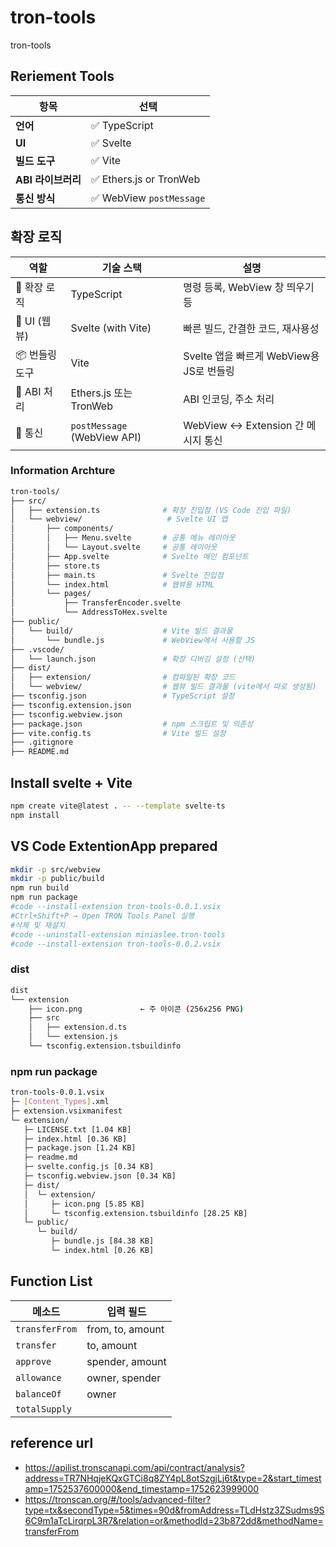 # tron-tools

tron-tools

## Reriement Tools

| 항목            | 선택                      |
| ------------- | ----------------------- |
| **언어**        | ✅ TypeScript            |
| **UI**        | ✅ Svelte                |
| **빌드 도구**     | ✅ Vite                  |
| **ABI 라이브러리** | ✅ Ethers.js or TronWeb  |
| **통신 방식**     | ✅ WebView `postMessage` |

## 확장 로직

| 역할           | 기술 스택                   | 설명                                     |
| -------------- | --------------------------- | ---------------------------------------- |
| 🧠 확장 로직   | TypeScript                  | 명령 등록, WebView 창 띄우기 등          |
| 🎨 UI (웹뷰)   | Svelte (with Vite)          | 빠른 빌드, 간결한 코드, 재사용성         |
| 📦 번들링 도구 | Vite                        | Svelte 앱을 빠르게 WebView용 JS로 번들링 |
| 📜 ABI 처리    | Ethers.js 또는 TronWeb      | ABI 인코딩, 주소 처리                    |
| 🔌 통신        | `postMessage` (WebView API) | WebView <-> Extension 간 메시지 통신     |

### Information Archture

```sh
tron-tools/
├── src/
│   ├── extension.ts              # 확장 진입점 (VS Code 진입 파일)
│   └── webview/                   # Svelte UI 앱
│       ├── components/
│       │   ├── Menu.svelte       # 공통 메뉴 레이아웃
│       │   └── Layout.svelte     # 공통 레이아웃
│       ├── App.svelte            # Svelte 메인 컴포넌트
│       ├── store.ts
│       ├── main.ts               # Svelte 진입점
│       └── index.html            # 웹뷰용 HTML
│       └── pages/
│           ├── TransferEncoder.svelte
│           └── AddressToHex.svelte
├── public/
│   └── build/                    # Vite 빌드 결과물
│       └── bundle.js             # WebView에서 사용할 JS
├── .vscode/
│   └── launch.json               # 확장 디버깅 설정 (선택)
├── dist/
│   ├── extension/                # 컴파일된 확장 코드
│   └── webview/                  # 웹뷰 빌드 결과물 (vite에서 따로 생성됨)
├── tsconfig.json                 # TypeScript 설정
├── tsconfig.extension.json
├── tsconfig.webview.json
├── package.json                  # npm 스크립트 및 의존성
├── vite.config.ts                # Vite 빌드 설정
├── .gitignore
├── README.md
```

## Install svelte + Vite

```sh
npm create vite@latest . -- --template svelte-ts
npm install
```

## VS Code ExtentionApp prepared

```sh
mkdir -p src/webview
mkdir -p public/build
npm run build
npm run package
#code --install-extension tron-tools-0.0.1.vsix
#Ctrl+Shift+P → Open TRON Tools Panel 실행
#삭제 및 재설치
#code --uninstall-extension miniaslee.tron-tools
#code --install-extension tron-tools-0.0.2.vsix
```

### dist

```sh
dist
└── extension
    ├── icon.png             ← 주 아이콘 (256x256 PNG)
    ├── src
    │   ├── extension.d.ts
    │   └── extension.js
    └── tsconfig.extension.tsbuildinfo
```

### npm run package

```sh
tron-tools-0.0.1.vsix
├─ [Content_Types].xml
├─ extension.vsixmanifest
└─ extension/
   ├─ LICENSE.txt [1.04 KB]
   ├─ index.html [0.36 KB]
   ├─ package.json [1.24 KB]
   ├─ readme.md
   ├─ svelte.config.js [0.34 KB]
   ├─ tsconfig.webview.json [0.34 KB]
   ├─ dist/
   │  └─ extension/
   │     ├─ icon.png [5.85 KB]
   │     └─ tsconfig.extension.tsbuildinfo [28.25 KB]
   └─ public/
      └─ build/
         ├─ bundle.js [84.38 KB]
         └─ index.html [0.26 KB]
```

## Function List

| 메소드            | 입력 필드            |
| -------------- | ---------------- |
| `transferFrom` | from, to, amount |
| `transfer`     | to, amount       |
| `approve`      | spender, amount  |
| `allowance`    | owner, spender   |
| `balanceOf`    | owner            |
| `totalSupply`  |                  |

## reference url

- <https://apilist.tronscanapi.com/api/contract/analysis?address=TR7NHqjeKQxGTCi8q8ZY4pL8otSzgjLj6t&type=2&start_timestamp=1752537600000&end_timestamp=1752623999000>
- <https://tronscan.org/#/tools/advanced-filter?type=tx&secondType=5&times=90d&fromAddress=TLdHstz3ZSudms9S6C9m1aTcLirqrpL3R7&relation=or&methodId=23b872dd&methodName=transferFrom>
